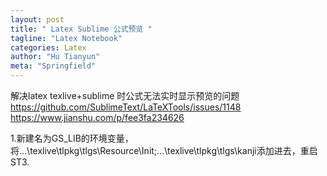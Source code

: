 ```yaml
---
layout: post
title: " Latex Sublime 公式预览 "
tagline: "Latex Notebook"
categories: Latex
author: "Hu Tianyun"
meta: "Springfield"
---
```

解决latex texlive+sublime 时公式无法实时显示预览的问题
https://github.com/SublimeText/LaTeXTools/issues/1148
https://www.jianshu.com/p/fee3fa234626

1.新建名为GS_LIB的环境变量，将...\texlive\tlpkg\tlgs\Resource\Init;...\texlive\tlpkg\tlgs\kanji添加进去，重启ST3.